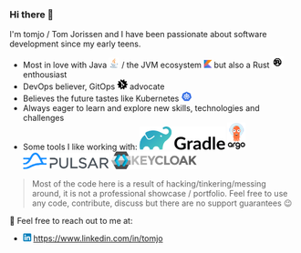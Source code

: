 ### Hi there 👋

I'm tomjo / Tom Jorissen and I have been passionate about software development since my early teens.

- Most in love with Java <img src="https://raw.githubusercontent.com/tomjo/tomjo/master/img/java.svg" alt="Java icon" height="18"> / the JVM ecosystem <img src="https://raw.githubusercontent.com/tomjo/tomjo/master/img/kotlin.svg" alt="Kotlin icon" height="14"> but also a Rust <img src="https://raw.githubusercontent.com/tomjo/tomjo/master/img/rust.svg" alt="Rust icon" height="20"> enthousiast
- DevOps believer, GitOps <img src="https://raw.githubusercontent.com/tomjo/tomjo/master/img/gitops.svg" alt="GitOps icon" height="18"> advocate
- Believes the future tastes like Kubernetes <img src="https://raw.githubusercontent.com/tomjo/tomjo/master/img/kubernetes.svg" alt="Kubernetes icon" height="18">
- Always eager to learn and explore new skills, technologies and challenges
- Some tools I like working with: <img src="https://raw.githubusercontent.com/tomjo/tomjo/master/img/gradle.svg" alt="Gradle icon" width="150px"> <img src="https://raw.githubusercontent.com/tomjo/tomjo/master/img/argocd.svg" alt="ArgoCD icon" height="48"> <img src="https://raw.githubusercontent.com/tomjo/tomjo/master/img/pulsar.svg" alt="Apache Pulsar icon" width="150px"> <img src="https://raw.githubusercontent.com/tomjo/tomjo/master/img/keycloak.svg" alt="Keycloak icon" width="150px">

> Most of the code here is a result of hacking/tinkering/messing around, it is not a professional showcase / portfolio. Feel free to use any code, contribute, discuss but there are no support guarantees 😉

💬 Feel free to reach out to me at:
- <img src="https://raw.githubusercontent.com/tomjo/tomjo/master/img/linkedin.svg" alt="" height="14"> https://www.linkedin.com/in/tomjo

